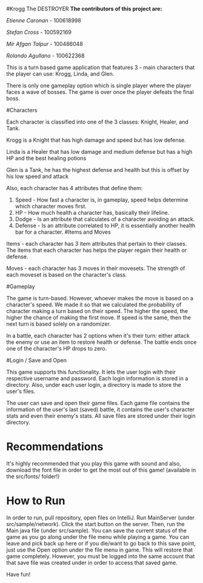 #Krogg The DESTROYER
**The contributors of this project are:**

_Etienne Caronan_ - 100618998   

_Stefan Cross_ - 100592169

_Mir Afgan Talpur_ - 100486048

_Rolando Agullano_ - 100622368


This is a turn based game application that features 3 - main characters that the player can use: Krogg, Linda, and Glen.

There is only one gameplay option which is single player where the player faces a wave of bosses.
The game is over once the player defeats the final boss.

#Characters

Each character is classified into one of the 3 classes: Knight, Healer, and Tank.

Krogg is a Knight that has high damage and speed but has low defense.

Linda is a Healer that has low damage and medium defense but has a high HP and the best healing potions

Glen is a Tank, he has the highest defense and health but this is offset by his low speed and attack

Also, each character has 4 attributes that define them:

1. Speed - How fast a character is, in gameplay, speed helps determine which character moves first.
2. HP - How much health a character has, basically their lifeline.
3. Dodge - Is an attribute that calculates of a character avoiding an attack.
4. Defense - Is an attribute correlated to HP, it is essentially another health bar for a character.
#Items and Moves

Items - each character has 3 item attributes that pertain to their classes. The items that each
character has helps the player regain their health or defense.

Moves - each character has 3 moves in their movesets. The strength of each moveset is based
on the character's class.

#Gameplay

The game is turn-based. However, whoever makes the move is based on a character's speed. We made it so
that we calculated the probability of character making a turn based on their speed. The higher the speed, the
higher the chance of making the first move. If speed is the same, then the next turn is based solely on a randomizer.

In a battle, each character has 2 options when it's their turn: either attack the enemy or use an item to restore
health or defense. The battle ends once one of the character's HP drops to zero.

#Login / Save and Open

This game supports this functionality. It lets the user login with their respective username and password.
Each login information is stored in a directory. Also, under each user login, a directory is made
to store the user's files.

The user can save and open their game files. Each game file contains the information of the user's last (saved) battle, it contains the user's character stats and even their enemy's stats. All save files are stored
under their login directory.

# Recommendations
It's highly recommended that you play this game with sound and also, download the font file in order to get the most out of this game! (available in the src/fonts/ folder!)

# How to Run
In order to run, pull repository, open files on IntelliJ. Run MainServer (under src/sample/network). Click the start button on the server. Then, run the Main java file (under src/sample). 
You can save the current status of the game as you go along under the file menu while playing a game. You can leave and pick back up here
or if you die/want to go back to this save point, just use the Open option under the file menu in game. This will restore that game completely. However, you
must be logged into the same account that that save file was created under in order to access that saved game.

Have fun! 
